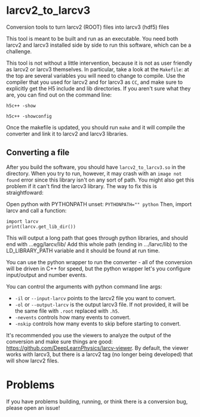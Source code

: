 # larcv2_to_larcv3
Conversion tools to turn larcv2 (ROOT) files into larcv3 (hdf5) files

This tool is meant to be built and run as an executable.  You need both larcv2 and larcv3 installed side by side to run this software, which can be a challenge.  

This tool is not without a little intervention, because it is not as user friendly as larcv2 or larcv3 themselves.  In particular, take a look at the `Makefile`: at the top are several variables you will need to change to compile.  Use the compiler that you used for larcv2 and for larcv3 as `CC`, and make sure to explicitly get the H5 include and lib directories.  If you aren't sure what they are, you can find out on the command line:

```h5c++ -show```

```h5c++ -showconfig```

Once the makefile is updated, you should run `make` and it will compile the converter and link it to larcv2 and larcv3 libraries.

## Converting a file

After you build the software, you should have `larcv2_to_larcv3.so` in the directory.  When you try to run, however, it may crash with an `image not found` error since this library isn't on any sort of path.  You might also get this problem if it can't find the larcv3 library.  The way to fix this is straightfoward:

Open python with PYTHONPATH unset:  `PYTHONPATH="" python`
Then, import larcv and call a function: 
```
import larcv
print(larcv.get_lib_dir())
```

This will output a long path that goes through python libraries, and should end with ...egg/larcv/lib/
Add this whole path (ending in .../larvc/lib) to the LD_LIBRARY_PATH variable and it should be found at run time.

You can use the python wrapper to run the converter - all of the conversion will be driven in C++ for speed, but the python wrapper let's you configure input/output and number events.

You can control the arguments with python command line args:
 - `-il` or `--input-larcv` points to the larcv2 file you want to convert.
 - `-ol` or `--output-larcv` is the output larcv3 file.  If not provided, it will be the same file with `.root` replaced with `.h5`.
 - `-nevents` controls how many events to convert.
 - `-nskip` controls how many events to skip before starting to convert.

It's recommended you use the viewers to analyze the output of the conversion and make sure things are good: https://github.com/DeepLearnPhysics/larcv-viewer.  By default, the viewer works with larcv3, but there is a larcv2 tag (no longer being developed) that will show larcv2 files.


# Problems
If you have problems building, running, or think there is a conversion bug, please open an issue!
